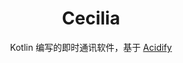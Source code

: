 <div align="center">

<h1>Cecilia</h1>

Kotlin 编写的即时通讯软件，基于 [Acidify](https://github.com/LagrangeDev/acidify)

</div>